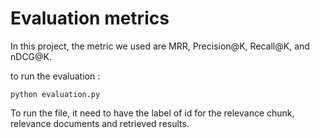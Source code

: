 # Evaluation metrics

In this project, the metric we used are MRR, Precision@K, Recall@K, and nDCG@K.

to run the evaluation : 

```
python evaluation.py
```

To run the file, it need to have the label of id for the relevance chunk, relevance documents and retrieved results. 